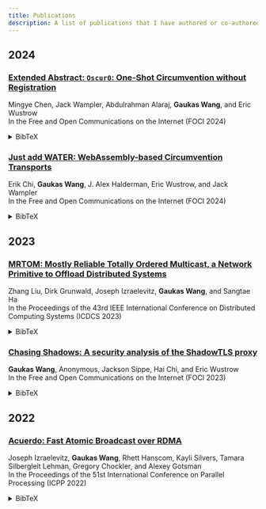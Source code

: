 ```yaml
---
title: Publications
description: A list of publications that I have authored or co-authored.
---
```

## 2024

### [Extended Abstract: `Oscur0`: One-Shot Circumvention without Registration](https://www.petsymposium.org/foci/2024/foci-2024-0005.php)
Mingye Chen, Jack Wampler, Abdulrahman Alaraj, **Gaukas Wang**, and Eric Wustrow \
In the Free and Open Communications on the Internet (FOCI 2024)

<details>
  <summary>BibTeX</summary>
    
  ```bibtex
  @inproceedings{oscur0-foci24,
    author = {Chen, Mingye and Wampler, Jack and Alaraj, Abdulrahman and Wang, Gaukas and Wustrow, Eric},
    year = {2024},
    month = {02},
    number = {1},
    pages = {32-34},
    title = {Extended Abstract: {Oscur0}: One-shot Circumvention without Registration},
    howpublished = "\url{https://www.petsymposium.org/foci/2024/foci-2024-0005.php}",
    publisher = {PoPETs},
    address = {Virtual Event},
    series = {FOCI '24},
    booktitle = {Free and Open Communications on the Internet},
  }
  ```
</details>

### [Just add WATER: WebAssembly-based Circumvention Transports](https://www.petsymposium.org/foci/2024/foci-2024-0003.php)
Erik Chi, **Gaukas Wang**, J. Alex Halderman, Eric Wustrow, and Jack Wampler \
In the Free and Open Communications on the Internet (FOCI 2024)

<details>
  <summary>BibTeX</summary>
    
  ```bibtex
  @inproceedings{water-foci24,
    author = {Chi, Erik and Wang, Gaukas and Halderman, J. Alex and Wustrow, Eric and Wampler, Jack},
    year = {2024},
    month = {02},
    number = {1},
    pages = {22-28},
    title = {Just add {WATER}: {WebAssembly}-based Circumvention Transports},
    howpublished = "\url{https://www.petsymposium.org/foci/2024/foci-2024-0003.php}",
    publisher = {PoPETs},
    address = {Virtual Event},
    series = {FOCI '24},
    booktitle = {Free and Open Communications on the Internet},
  }
  ```
</details>

## 2023

### [MRTOM: Mostly Reliable Totally Ordered Multicast, a Network Primitive to Offload Distributed Systems](https://ieeexplore.ieee.org/document/10272412)
Zhang Liu, Dirk Grunwald, Joseph Izraelevitz, **Gaukas Wang**, and Sangtae Ha \
In the Proceedings of the 43rd IEEE International Conference on Distributed Computing Systems (ICDCS 2023)

<details>
  <summary>BibTeX</summary>
    
  ```bibtex
  @inproceedings{10.1109/ICDCS57875.2023.00022,
    author={Liu, Zhang and Grunwald, Dirk and Izraelevitz, Joseph and Wang, Gaukas and Ha, Sangtae},
    booktitle={2023 IEEE 43rd International Conference on Distributed Computing Systems (ICDCS)}, 
    title={{MRTOM}: Mostly Reliable Totally Ordered Multicast, a Network Primitive to Offload Distributed Systems}, 
    year={2023},
    volume={},
    number={},
    pages={638-648},
    doi={10.1109/ICDCS57875.2023.00022}
  }
  ```
</details>


### [Chasing Shadows: A security analysis of the ShadowTLS proxy](https://www.petsymposium.org/foci/2023/foci-2023-0002.php)
**Gaukas Wang**, Anonymous, Jackson Sippe, Hai Chi, and Eric Wustrow \
In the Free and Open Communications on the Internet (FOCI 2023)

<details>
  <summary>BibTeX</summary>

  ```bibtex
  @inproceedings{shadowtls-foci23,
    author = {Wang, Gaukas and Anonymous and Sippe, Jackson and Chi, Hai and Wustrow, Eric},
    year = {2023},
    month = {02},
    number = {1},
    pages = {8-13},
    title = {{Chasing Shadows}: A security analysis of the {ShadowTLS} proxy},
    howpublished = "\url{https://www.petsymposium.org/foci/2023/foci-2023-0002.php}",
    publisher = {PoPETs},
    address = {Virtual Event},
    series = {FOCI '23},
    booktitle = {Free and Open Communications on the Internet},
  }
  ```
</details>

## 2022

### [Acuerdo: Fast Atomic Broadcast over RDMA](https://dl.acm.org/doi/abs/10.1145/3545008.3545041)
Joseph Izraelevitz, **Gaukas Wang**, Rhett Hanscom, Kayli Silvers, Tamara Silbergleit Lehman, Gregory Chockler, and Alexey Gotsman \
In the Proceedings of the 51st International Conference on Parallel Processing (ICPP 2022)

<details>
  <summary>BibTeX</summary>

  ```bibtex
  @inproceedings{10.1145/3545008.3545041,
    author = {Izraelevitz, Joseph and Wang, Gaukas and Hanscom, Rhett and Silvers, Kayli and Lehman, Tamara Silbergleit and Chockler, Gregory and Gotsman, Alexey},
    title = {Acuerdo: Fast Atomic Broadcast over {RDMA}},
    year = {2023},
    isbn = {9781450397339},
    publisher = {Association for Computing Machinery},
    address = {New York, NY, USA},
    url = {https://doi.org/10.1145/3545008.3545041},
    doi = {10.1145/3545008.3545041},
    booktitle = {Proceedings of the 51st International Conference on Parallel Processing},
    articleno = {59},
    numpages = {11},
    keywords = {consensus, atomic broadcast, RDMA},
    location = {Bordeaux, France},
    series = {ICPP '22}
  }
  ```
</details>